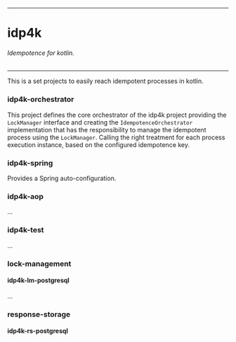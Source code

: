 -----------------
# idp4k

###### _Idempotence for kotlin._

-----------------

This is a set projects to easily reach idempotent processes in kotlin.

### idp4k-orchestrator

This project defines the core orchestrator of the idp4k project providing the `LockManager` interface and creating the `IdempotenceOrchestrator` implementation that has the responsibility to manage the idempotent process using the `LockManager`. Calling the right treatment for each process execution instance, based on the configured idempotence key.

### idp4k-spring

Provides a Spring auto-configuration.

### idp4k-aop

...

### idp4k-test

...

### lock-management
#### idp4k-lm-postgresql

...

### response-storage
#### idp4k-rs-postgresql
